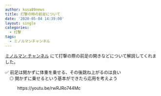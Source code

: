 ```yaml
---
author: kusa89news
title: 打撃の時の前足について
date: '2020-05-04 14:39:00'
layout: single
categories:
  - 打撃
tags:
  - ミノルマンチャンネル
---
```


[ミノルマン チャンネル](https://www.youtube.com/channel/UCZ7wA1SgkVC4-_fi8Aj9gRQ) にて打撃の際の前足の開きなどについて解説してくれました。

✅ 前足は開かずに体重を乗せる、その後跳ね上がるのは良い  
　◎ 開かずに乗せるという基本ができたら応用を考えよう

<figure class="wp-block-embed-youtube wp-block-embed is-type-video is-provider-youtube wp-embed-aspect-16-9 wp-has-aspect-ratio">

<div class="wp-block-embed__wrapper">https://youtu.be/rwRJRo744Mc</div>

</figure>